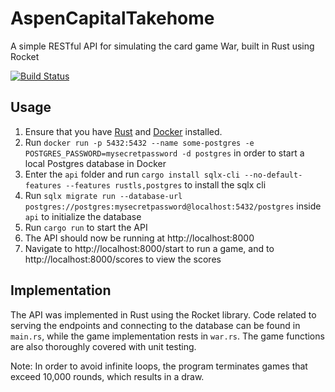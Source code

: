 # AspenCapitalTakehome
A simple RESTful API for simulating the card game War, built in Rust using Rocket

[![Build Status](https://app.travis-ci.com/Qo2770/AspenCapitalTakehome.svg?token=BDa1A6CDAf7MpzYvSe3o&branch=main)](https://app.travis-ci.com/Qo2770/AspenCapitalTakehome)

## Usage

1. Ensure that you have [Rust](https://www.rust-lang.org) and [Docker](http://docker.com) installed.
2. Run `docker run -p 5432:5432 --name some-postgres -e POSTGRES_PASSWORD=mysecretpassword -d postgres` in order to start a local Postgres database in Docker
3. Enter the `api` folder and run `cargo install sqlx-cli --no-default-features --features rustls,postgres` to install the sqlx cli
4. Run `sqlx migrate run --database-url postgres://postgres:mysecretpassword@localhost:5432/postgres` inside `api` to initialize the database
5. Run `cargo run` to start the API
6. The API should now be running at http://localhost:8000
7. Navigate to http://localhost:8000/start to run a game, and to http://localhost:8000/scores to view the scores

## Implementation

The API was implemented in Rust using the Rocket library. Code related to
serving the endpoints and connecting to the database can be found in `main.rs`,
while the game implementation rests in `war.rs`. The game functions are also
thoroughly covered with unit testing. 

Note: In order to avoid infinite loops, the program terminates games that
exceed 10,000 rounds, which results in a draw.
